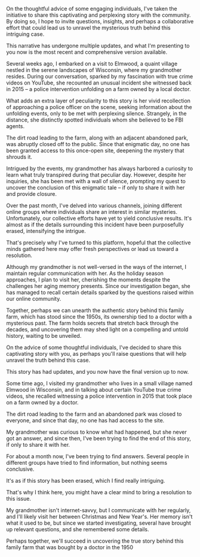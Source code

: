 On the thoughtful advice of some engaging individuals, I've taken the initiative to share this captivating and perplexing story with the community. By doing so, I hope to invite questions, insights, and perhaps a collaborative effort that could lead us to unravel the mysterious truth behind this intriguing case.  
  
This narrative has undergone multiple updates, and what I'm presenting to you now is the most recent and comprehensive version available.  
  
Several weeks ago, I embarked on a visit to Elmwood, a quaint village nestled in the serene landscapes of Wisconsin, where my grandmother resides. During our conversation, sparked by my fascination with true crime videos on YouTube, she recounted an unusual incident she witnessed back in 2015 – a police intervention unfolding on a farm owned by a local doctor.  
  
What adds an extra layer of peculiarity to this story is her vivid recollection of approaching a police officer on the scene, seeking information about the unfolding events, only to be met with perplexing silence. Strangely, in the distance, she distinctly spotted individuals whom she believed to be FBI agents.  
  
The dirt road leading to the farm, along with an adjacent abandoned park, was abruptly closed off to the public. Since that enigmatic day, no one has been granted access to this once-open site, deepening the mystery that shrouds it.  
  
Intrigued by the events, my grandmother has always harbored a curiosity to learn what truly transpired during that peculiar day. However, despite her inquiries, she has been met with a wall of silence, prompting my quest to uncover the conclusion of this enigmatic tale – if only to share it with her and provide closure.  
  
Over the past month, I've delved into various channels, joining different online groups where individuals share an interest in similar mysteries. Unfortunately, our collective efforts have yet to yield conclusive results. It's almost as if the details surrounding this incident have been purposefully erased, intensifying the intrigue.  
  
That's precisely why I've turned to this platform, hopeful that the collective minds gathered here may offer fresh perspectives or lead us toward a resolution.  
  
Although my grandmother is not well-versed in the ways of the internet, I maintain regular communication with her. As the holiday season approaches, I plan to visit her, cherishing the moments despite the challenges her aging memory presents. Since our investigation began, she has managed to recall certain details sparked by the questions raised within our online community.  
  
Together, perhaps we can unearth the authentic story behind this family farm, which has stood since the 1950s, its ownership tied to a doctor with a mysterious past. The farm holds secrets that stretch back through the decades, and uncovering them may shed light on a compelling and untold history, waiting to be unveiled.  
  
On the advice of some thoughtful individuals, I've decided to share this captivating story with you, as perhaps you'll raise questions that will help unravel the truth behind this case.  
  
This story has had updates, and you now have the final version up to now.  
  
Some time ago, I visited my grandmother who lives in a small village named Elmwood in Wisconsin, and in talking about certain YouTube true crime videos, she recalled witnessing a police intervention in 2015 that took place on a farm owned by a doctor.  
  
The dirt road leading to the farm and an abandoned park was closed to everyone, and since that day, no one has had access to the site.  
  
My grandmother was curious to know what had happened, but she never got an answer, and since then, I've been trying to find the end of this story, if only to share it with her.  
  
For about a month now, I've been trying to find answers. Several people in different groups have tried to find information, but nothing seems conclusive.  
  
It's as if this story has been erased, which I find really intriguing.  
  
That's why I think here, you might have a clear mind to bring a resolution to this issue.  
  
My grandmother isn't internet-savvy, but I communicate with her regularly, and I'll likely visit her between Christmas and New Year's. Her memory isn't what it used to be, but since we started investigating, several have brought up relevant questions, and she remembered some details.  
  
Perhaps together, we'll succeed in uncovering the true story behind this family farm that was bought by a doctor in the 1950